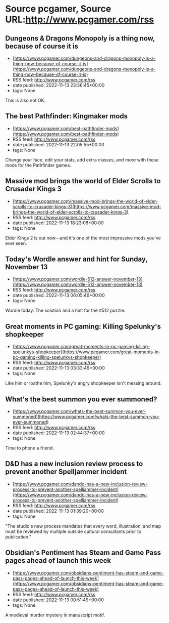 # Source pcgamer, Source URL:http://www.pcgamer.com/rss

## Dungeons & Dragons Monopoly is a thing now, because of course it is
 - [https://www.pcgamer.com/dungeons-and-dragons-monopoly-is-a-thing-now-because-of-course-it-is](https://www.pcgamer.com/dungeons-and-dragons-monopoly-is-a-thing-now-because-of-course-it-is)
 - RSS feed: http://www.pcgamer.com/rss
 - date published: 2022-11-13 23:36:45+00:00
 - tags: None

This is also not OK.

## The best Pathfinder: Kingmaker mods
 - [https://www.pcgamer.com/best-pathfinder-mods](https://www.pcgamer.com/best-pathfinder-mods)
 - RSS feed: http://www.pcgamer.com/rss
 - date published: 2022-11-13 22:05:55+00:00
 - tags: None

Change your face, edit your stats, add extra classes, and more with these mods for the Pathfinder games.

## Massive mod brings the world of Elder Scrolls to Crusader Kings 3
 - [https://www.pcgamer.com/massive-mod-brings-the-world-of-elder-scrolls-to-crusader-kings-3](https://www.pcgamer.com/massive-mod-brings-the-world-of-elder-scrolls-to-crusader-kings-3)
 - RSS feed: http://www.pcgamer.com/rss
 - date published: 2022-11-13 18:23:08+00:00
 - tags: None

Elder Kings 2 is out now—and it's one of the most impressive mods you've ever seen.

## Today's Wordle answer and hint for Sunday, November 13
 - [https://www.pcgamer.com/wordle-512-answer-november-13](https://www.pcgamer.com/wordle-512-answer-november-13)
 - RSS feed: http://www.pcgamer.com/rss
 - date published: 2022-11-13 06:05:46+00:00
 - tags: None

Wordle today: The solution and a hint for the #512 puzzle.

## Great moments in PC gaming: Killing Spelunky's shopkeeper
 - [https://www.pcgamer.com/great-moments-in-pc-gaming-killing-spelunkys-shopkeeper](https://www.pcgamer.com/great-moments-in-pc-gaming-killing-spelunkys-shopkeeper)
 - RSS feed: http://www.pcgamer.com/rss
 - date published: 2022-11-13 03:33:49+00:00
 - tags: None

Like him or loathe him, Spelunky's angry shopkeeper isn't messing around.

## What's the best summon you ever summoned?
 - [https://www.pcgamer.com/whats-the-best-summon-you-ever-summoned](https://www.pcgamer.com/whats-the-best-summon-you-ever-summoned)
 - RSS feed: http://www.pcgamer.com/rss
 - date published: 2022-11-13 02:44:37+00:00
 - tags: None

Time to phone a friend.

## D&D has a new inclusion review process to prevent another Spelljammer incident
 - [https://www.pcgamer.com/dandd-has-a-new-inclusion-review-process-to-prevent-another-spelljammer-incident](https://www.pcgamer.com/dandd-has-a-new-inclusion-review-process-to-prevent-another-spelljammer-incident)
 - RSS feed: http://www.pcgamer.com/rss
 - date published: 2022-11-13 01:39:20+00:00
 - tags: None

"The studio's new process mandates that every word, illustration, and map must be reviewed by multiple outside cultural consultants prior to publication."

## Obsidian's Pentiment has Steam and Game Pass pages ahead of launch this week
 - [https://www.pcgamer.com/obsidians-pentiment-has-steam-and-game-pass-pages-ahead-of-launch-this-week](https://www.pcgamer.com/obsidians-pentiment-has-steam-and-game-pass-pages-ahead-of-launch-this-week)
 - RSS feed: http://www.pcgamer.com/rss
 - date published: 2022-11-13 00:51:49+00:00
 - tags: None

A medieval murder mystery in manuscript motif.
